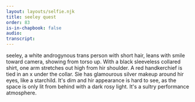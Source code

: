 ```yaml
---
layout: layouts/selfie.njk
title: seeley quest
order: 83
is-in-chapbook: false
audio:
transcript:
---
```


seeley, a white androgynous trans person with short hair, leans with smile toward camera, showing from torso up. With a black sleeveless collared shirt, one arm stretches out high from hir shoulder. A red handkerchief is tied in an x under the collar. Sie has glamourous silver makeup around hir eyes, like a starchild. It's dim and hir appearance is hard to see, as the space is only lit from behind with a dark rosy light. It's a sultry performance atmosphere.
